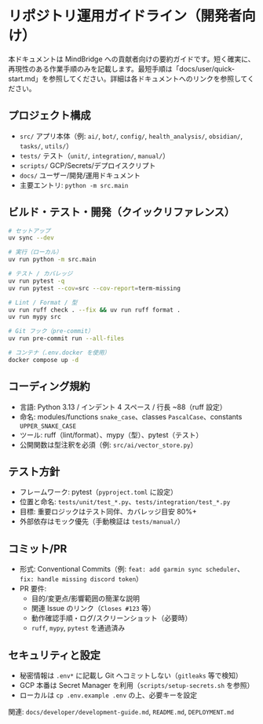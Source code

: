 # リポジトリ運用ガイドライン（開発者向け）

本ドキュメントは MindBridge への貢献者向けの要約ガイドです。短く確実に、再現性のある作業手順のみを記載します。最短手順は「docs/user/quick-start.md」を参照してください。詳細は各ドキュメントへのリンクを参照してください。

## プロジェクト構成
- `src/` アプリ本体（例: `ai/`, `bot/`, `config/`, `health_analysis/`, `obsidian/`, `tasks/`, `utils/`）
- `tests/` テスト（`unit/`, `integration/`, `manual/`）
- `scripts/` GCP/Secrets/デプロイスクリプト
- `docs/` ユーザー/開発/運用ドキュメント
- 主要エントリ: `python -m src.main`

## ビルド・テスト・開発（クイックリファレンス）
```bash
# セットアップ
uv sync --dev

# 実行（ローカル）
uv run python -m src.main

# テスト / カバレッジ
uv run pytest -q
uv run pytest --cov=src --cov-report=term-missing

# Lint / Format / 型
uv run ruff check . --fix && uv run ruff format .
uv run mypy src

# Git フック（pre-commit）
uv run pre-commit run --all-files

# コンテナ（.env.docker を使用）
docker compose up -d
```

## コーディング規約
- 言語: Python 3.13 / インデント 4 スペース / 行長 ~88（ruff 設定）
- 命名: modules/functions `snake_case`、classes `PascalCase`、constants `UPPER_SNAKE_CASE`
- ツール: ruff（lint/format）、mypy（型）、pytest（テスト）
- 公開関数は型注釈を必須（例: `src/ai/vector_store.py`）

## テスト方針
- フレームワーク: pytest（`pyproject.toml` に設定）
- 位置と命名: `tests/unit/test_*.py`、`tests/integration/test_*.py`
- 目標: 重要ロジックはテスト同伴、カバレッジ目安 80%+
- 外部依存はモック優先（手動検証は `tests/manual/`）

## コミット/PR
- 形式: Conventional Commits（例: `feat: add garmin sync scheduler`、`fix: handle missing discord token`）
- PR 要件:
  - 目的/変更点/影響範囲の簡潔な説明
  - 関連 Issue のリンク（`Closes #123` 等）
  - 動作確認手順・ログ/スクリーンショット（必要時）
  - `ruff`, `mypy`, `pytest` を通過済み

## セキュリティと設定
- 秘密情報は `.env*` に記載し Git へコミットしない（`gitleaks` 等で検知）
- GCP 本番は Secret Manager を利用（`scripts/setup-secrets.sh` を参照）
- ローカルは `cp .env.example .env` の上、必要キーを設定

関連: `docs/developer/development-guide.md`, `README.md`, `DEPLOYMENT.md`
